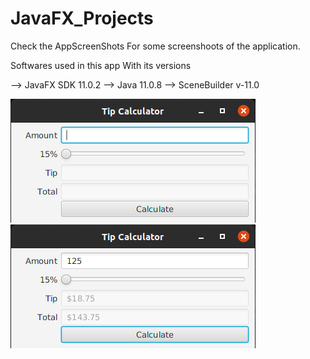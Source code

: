 # JavaFX_Projects

Check the AppScreenShots For some screenshoots of the application.

Softwares used in this app With its versions

--> JavaFX SDK 11.0.2
--> Java 11.0.8 
--> SceneBuilder v-11.0

![alt text](ScreenShots/01.png?raw=true "01") ![alt text](ScreenShots/02.png?raw=true "02")
